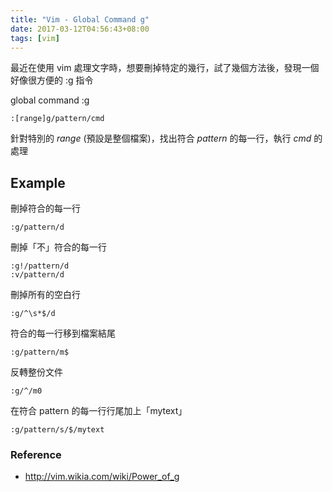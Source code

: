 ```yaml
---
title: "Vim - Global Command g"
date: 2017-03-12T04:56:43+08:00
tags: [vim]
---
```

最近在使用 vim 處理文字時，想要刪掉特定的幾行，試了幾個方法後，發現一個好像很方便的 :g 指令

global command :g
```vim
:[range]g/pattern/cmd
```

針對特別的 *range* (預設是整個檔案)，找出符合 *pattern* 的每一行，執行 *cmd* 的處理

## Example

刪掉符合的每一行
```vim
:g/pattern/d
```

刪掉「不」符合的每一行
```vim
:g!/pattern/d
:v/pattern/d
```

刪掉所有的空白行
```vim
:g/^\s*$/d
```

符合的每一行移到檔案結尾
```vim
:g/pattern/m$
```

反轉整份文件
```vim
:g/^/m0
```

在符合 pattern 的每一行行尾加上「mytext」
```vim
:g/pattern/s/$/mytext
```

### Reference
- http://vim.wikia.com/wiki/Power_of_g
